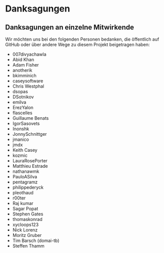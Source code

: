 Danksagungen
===============

## Danksagungen an einzelne Mitwirkende

Wir möchten uns bei den folgenden Personen bedanken, die öffentlich auf GitHub
oder über andere Wege zu diesem Projekt beigetragen haben:

* 007divyachawla
* Abid Khan
* Adam Fisher
* anotherik
* bkimminich
* caseysoftware
* Chris Westphal
* dsopas
* DSotnikov
* emilva
* ErezYalon
* flascelles
* Guillaume Benats
* IgorSasovets
* Inonshk
* JonnySchnittger
* jmanico
* jmdx
* Keith Casey
* kozmic
* LauraRosePorter
* Matthieu Estrade
* nathanawmk
* PauloASilva
* pentagramz
* philippederyck
* pleothaud
* r00ter
* Raj kumar
* Sagar Popat
* Stephen Gates
* thomaskonrad
* xycloops123
* Nick Lorenz
* Moritz Gruber
* Tim Barsch (domai-tb)
* Steffen Thamm
